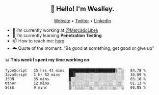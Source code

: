 <h2 align="center">👋 Hello! I'm Weslley.</h2>
<p align="center">
  <a href="http://weslleyneri.com.br">Website</a> •
  <a href="https://twitter.com/Weslley_Neri">Twitter</a> •
  <a href="https://www.linkedin.com/in/weslley-neri-3658908b">LinkedIn</a>
</p>


- 🔭 I’m currently working at [@MercadoLibre](https://github.com/mercadolibre)
- 🌱 I’m currently learning **Penetration Testing**
- 📫 How to reach me: [here](mailto:weslley39@gmail.com)
- ☁️ Quote of the moment: "Be good at something, get good or give up"

📊 **This week I spent my time working on**
<!--START_SECTION:waka-->
```text
TypeScript   15 hrs 43 mins  █████████████████████▒░░░   84.78 % 
JavaScript   1 hr 52 mins    ██▓░░░░░░░░░░░░░░░░░░░░░░   10.09 % 
JSON         35 mins         ▓░░░░░░░░░░░░░░░░░░░░░░░░   03.16 % 
Other        12 mins         ▒░░░░░░░░░░░░░░░░░░░░░░░░   01.13 % 
SCSS         9 mins          ▒░░░░░░░░░░░░░░░░░░░░░░░░   00.85 % 
```
<!--END_SECTION:waka-->

<!-- Inspired by https://github.com/gruselhaus/gruselhaus -->